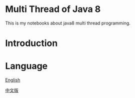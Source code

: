 # Multi Thread of Java 8

This is my notebooks about java8 multi thread programming.

# Introduction


# Language

[English](./notebooks/en/menu.md)

[中文版](./notebooks/cn/menu.md)
